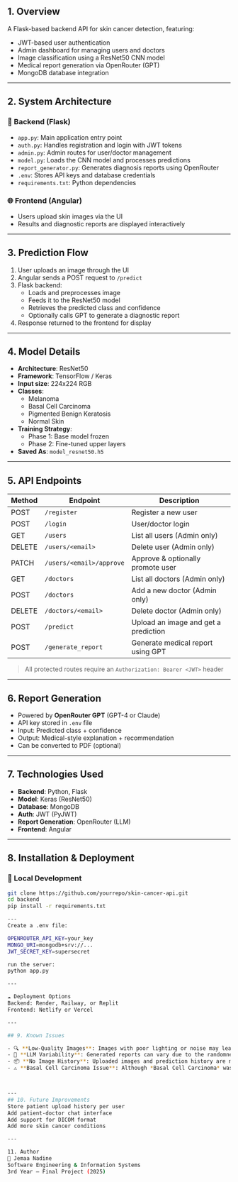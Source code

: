 ## 1. Overview

A Flask-based backend API for skin cancer detection, featuring:
- JWT-based user authentication
- Admin dashboard for managing users and doctors
- Image classification using a ResNet50 CNN model
- Medical report generation via OpenRouter (GPT)
- MongoDB database integration

---

## 2. System Architecture

### 🔧 Backend (Flask)
- `app.py`: Main application entry point
- `auth.py`: Handles registration and login with JWT tokens
- `admin.py`: Admin routes for user/doctor management
- `model.py`: Loads the CNN model and processes predictions
- `report_generator.py`: Generates diagnosis reports using OpenRouter
- `.env`: Stores API keys and database credentials
- `requirements.txt`: Python dependencies

### 🌐 Frontend (Angular)
- Users upload skin images via the UI
- Results and diagnostic reports are displayed interactively

---

## 3. Prediction Flow

1. User uploads an image through the UI
2. Angular sends a POST request to `/predict`
3. Flask backend:
   - Loads and preprocesses image
   - Feeds it to the ResNet50 model
   - Retrieves the predicted class and confidence
   - Optionally calls GPT to generate a diagnostic report
4. Response returned to the frontend for display

---

## 4. Model Details

- **Architecture**: ResNet50
- **Framework**: TensorFlow / Keras
- **Input size**: 224x224 RGB
- **Classes**:
  - Melanoma
  - Basal Cell Carcinoma
  - Pigmented Benign Keratosis
  - Normal Skin
- **Training Strategy**:
  - Phase 1: Base model frozen
  - Phase 2: Fine-tuned upper layers
- **Saved As**: `model_resnet50.h5`

---

## 5. API Endpoints

| Method | Endpoint                        | Description                            |
|--------|----------------------------------|----------------------------------------|
| POST   | `/register`                     | Register a new user                    |
| POST   | `/login`                        | User/doctor login                      |
| GET    | `/users`                        | List all users (Admin only)           |
| DELETE | `/users/<email>`               | Delete user (Admin only)              |
| PATCH  | `/users/<email>/approve`       | Approve & optionally promote user     |
| GET    | `/doctors`                      | List all doctors (Admin only)         |
| POST   | `/doctors`                      | Add a new doctor (Admin only)         |
| DELETE | `/doctors/<email>`            | Delete doctor (Admin only)            |
| POST   | `/predict`                      | Upload an image and get a prediction  |
| POST   | `/generate_report`             | Generate medical report using GPT     |

> All protected routes require an `Authorization: Bearer <JWT>` header

---

## 6. Report Generation

- Powered by **OpenRouter GPT** (GPT-4 or Claude)
- API key stored in `.env` file
- Input: Predicted class + confidence
- Output: Medical-style explanation + recommendation
- Can be converted to PDF (optional)

---

## 7. Technologies Used

- **Backend**: Python, Flask
- **Model**: Keras (ResNet50)
- **Database**: MongoDB 
- **Auth**: JWT (PyJWT)
- **Report Generation**: OpenRouter (LLM)
- **Frontend**: Angular 

---

## 8. Installation & Deployment

### 🔧 Local Development

```bash
git clone https://github.com/yourrepo/skin-cancer-api.git
cd backend
pip install -r requirements.txt

---
Create a .env file:

OPENROUTER_API_KEY=your_key
MONGO_URI=mongodb+srv://...
JWT_SECRET_KEY=supersecret

run the server: 
python app.py

---

☁️ Deployment Options
Backend: Render, Railway, or Replit
Frontend: Netlify or Vercel

---

## 9. Known Issues

- 🔍 **Low-Quality Images**: Images with poor lighting or noise may lead to inaccurate predictions.
- 🤖 **LLM Variability**: Generated reports can vary due to the randomness of the language model output.
- 📦 **No Image History**: Uploaded images and prediction history are not stored in the database yet.
- ⚠️ **Basal Cell Carcinoma Issue**: Although *Basal Cell Carcinoma* was included in training, the current model cannot reliably detect it during prediction. If such an image is uploaded, the system may return an error or invalid prediction result.



---
## 10. Future Improvements
Store patient upload history per user
Add patient-doctor chat interface
Add support for DICOM format
Add more skin cancer conditions

---

11. Author
👩 Jemaa Nadine
Software Engineering & Information Systems
3rd Year – Final Project (2025)
